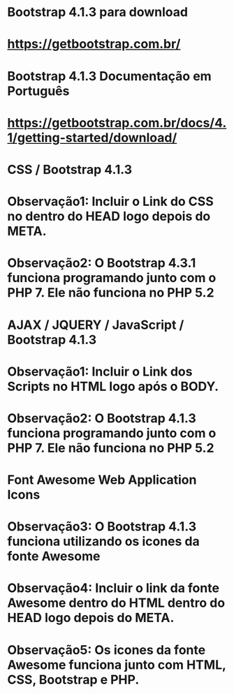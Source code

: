 
# Bootstrap 4.1.3 para download
# https://getbootstrap.com.br/
#
#
# Bootstrap 4.1.3 Documentação em Português
# https://getbootstrap.com.br/docs/4.1/getting-started/download/
#
#
# CSS / Bootstrap 4.1.3
# Observação1: Incluir o Link do CSS no <HTML> dentro do HEAD logo depois do META. 
# Observação2: O Bootstrap 4.3.1 funciona programando junto com o PHP 7. Ele não funciona no PHP 5.2
# <nocode><link rel="stylesheet" href="https://stackpath.bootstrapcdn.com/bootstrap/4.1.3/css/bootstrap.min.css"><nocode>
#
# 
# AJAX / JQUERY / JavaScript / Bootstrap 4.1.3
# Observação1: Incluir o Link dos Scripts no HTML logo após o BODY.
# Observação2: O Bootstrap 4.1.3 funciona programando junto com o PHP 7. Ele não funciona no PHP 5.2
# <script src="https://stackpath.bootstrapcdn.com/bootstrap/4.1.3/js/bootstrap.min.js"></script> 
# <script src="https://code.jquery.com/jquery-3.3.1.slim.min.js"></script>  
# <script src="https://cdnjs.cloudflare.com/ajax/libs/popper.js/1.14.3/umd/popper.min.js"></script>
#
#  
# Font Awesome Web Application Icons
# Observação3: O Bootstrap 4.1.3 funciona utilizando os icones da fonte Awesome
# Observação4: Incluir o link da fonte Awesome dentro do HTML dentro do HEAD logo depois do META.
# Observação5: Os icones da fonte Awesome funciona junto com HTML, CSS, Bootstrap e PHP.
#
# <link rel="stylesheet" href="https://cdnjs.cloudflare.com/ajax/libs/font-awesome/4.7.0/css/font-awesome.min.css">
#

